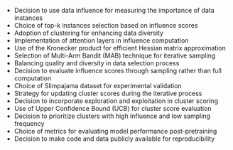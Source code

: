 - Decision to use data influence for measuring the importance of data instances
- Choice of top-k instances selection based on influence scores
- Adoption of clustering for enhancing data diversity
- Implementation of attention layers in influence computation
- Use of the Kronecker product for efficient Hessian matrix approximation
- Selection of Multi-Arm Bandit (MAB) technique for iterative sampling
- Balancing quality and diversity in data selection process
- Decision to evaluate influence scores through sampling rather than full computation
- Choice of Slimpajama dataset for experimental validation
- Strategy for updating cluster scores during the iterative process
- Decision to incorporate exploration and exploitation in cluster scoring
- Use of Upper Confidence Bound (UCB) for cluster score evaluation
- Decision to prioritize clusters with high influence and low sampling frequency
- Choice of metrics for evaluating model performance post-pretraining
- Decision to make code and data publicly available for reproducibility